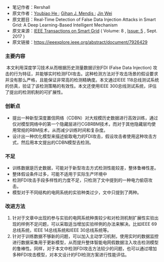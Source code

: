 -   笔记作者：Rershall
-   原文作者：[Youbiao He ](https://ieeexplore.ieee.org/author/37085906715); [Gihan J. Mendis ](https://ieeexplore.ieee.org/author/37085895544); [Jin Wei](https://ieeexplore.ieee.org/author/38490656200)
-   原文题目：Real-Time Detection of False Data Injection Attacks in Smart Grid: A Deep Learning-Based Intelligent Mechanism
-   原文来源：[IEEE Transactions on Smart Grid](https://ieeexplore.ieee.org/xpl/RecentIssue.jsp?punumber=5165411) ( Volume: 8 , [Issue: 5](https://ieeexplore.ieee.org/xpl/tocresult.jsp?isnumber=8013887) , Sept. 2017 )
-   原文链接：https://ieeexplore.ieee.org/abstract/document/7926429

### 主要内容

​		本文利用深度学习技术从而根据历史测量数据识别FDI (False Data Injection) 攻击的行为特征，并能够实时检测FDI攻击。这种检测方法对于攻击场景的假设要求并没有那么严格，且能保证非常高的检测精确度。本文通过IEEE 118总线测试系统的仿真，验证了该检测策略的有效性。本文还使用IEEE 300总线测试系统，评估了提出的检测机制的可扩展性。

### 创新点

- 提出一种新型深度置信网络（CDBN）对大规模历史数据进行高效训练，通过仅对模型网络中的第一个隐藏层进行CGBRBM技术，而对于其他隐藏层均使用常规的RBM技术，从而减少训练时间和复杂度。
- 设计出一种优化模型来描述偷取电力的FDI攻击，假设攻击者使用这种攻击方式，然后用本文提出的CDBN模型去检测。

### 不足

- 训练数据是历史数据，可能对于新型攻击方式检测性能较差，整体鲁棒性差。
- 整体假设条件过多，可能不适用于实际生产环境中
- 检测FDI攻击手段多样性的力度不足，只检测了文中提到的一种电力偷窃攻击。
- 模型对于不同结构的电网系统的实验种类过少，文中只提到了两种。

### 改进方法

1. 针对于文章中出现的参与实验的电网系统种类较少和对检测机制扩展性实验出现的样例不足问题，可以采取适当增加实验样例的办法来解决。比如IEEE 69总线系统，IEEE 14总线系统和IEEE 30总线系统等。
2. 针对于训练数据不够新的问题，可以加入主动学习机制，使用实时的数据监控进行数据采集用于更新模型，从而提升整体智能电网假数据注入攻击检测模型的鲁棒性。同样，对于本文中检测FDI攻击方法较少的问题，也可以通过增加多种FDI攻击模型，对本文设计的FDI检测方案进行性能评估。